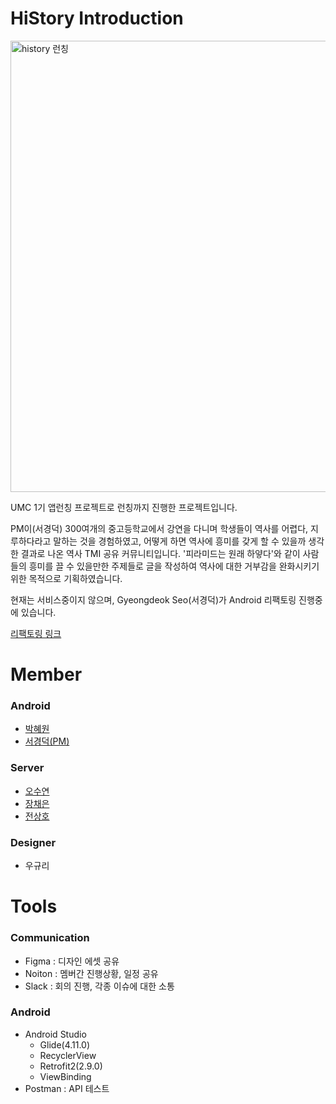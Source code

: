 # HiStory Introduction
<img width="722" alt="history 런칭" src="https://user-images.githubusercontent.com/97431902/211139998-5a5f95b4-c8de-421e-ab7b-dec39d88fa0f.PNG">

UMC 1기 앱런칭 프로젝트로 런칭까지 진행한 프로젝트입니다.

PM이(서경덕) 300여개의 중고등학교에서 강연을 다니며 학생들이 역사를 어렵다, 지루하다라고 말하는 것을 경험하였고, 어떻게 하면 역사에 흥미를 갖게 할 수 있을까 생각한 결과로
나온 역사 TMI 공유 커뮤니티입니다. '피라미드는 원래 하얗다'와 같이 사람들의 흥미를 끌 수 있을만한 주제들로 글을 작성하여 역사에 대한 거부감을 완화시키기 위한 목적으로 기획하였습니다.

현재는 서비스중이지 않으며, Gyeongdeok Seo(서경덕)가 Android 리팩토링 진행중에 있습니다.

[리팩토링 링크](https://github.com/duck-positive/HiStory_Refactoring)


# Member
### Android
* [박혜원](https://github.com/hiwonwon)
* [서경덕(PM)](https://github.com/duck-positive)
### Server
* [오수연](https://github.com/otndus)
* [장채은](https://github.com/chaerlo127) 
* [전상호](https://github.com/sangho-jeon)
### Designer
* 우규리 

# Tools
### Communication
* Figma : 디자인 에셋 공유
* Noiton : 멤버간 진행상황, 일정 공유
* Slack : 회의 진행, 각종 이슈에 대한 소통
### Android
* Android Studio
  * Glide(4.11.0)
  * RecyclerView
  * Retrofit2(2.9.0)
  * ViewBinding
* Postman : API 테스트

